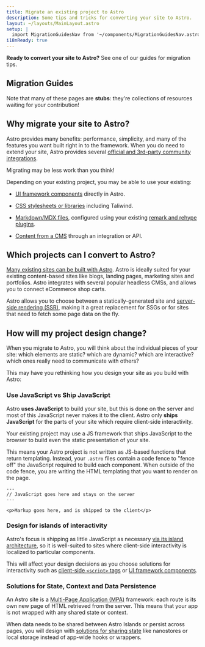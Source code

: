 ```yaml
---
title: Migrate an existing project to Astro
description: Some tips and tricks for converting your site to Astro.
layout: ~/layouts/MainLayout.astro
setup: |
  import MigrationGuidesNav from '~/components/MigrationGuidesNav.astro';
i18nReady: true
---
```


**Ready to convert your site to Astro?** See one of our guides for migration tips.

## Migration Guides

<MigrationGuidesNav />

Note that many of these pages are **stubs**: they're collections of resources waiting for your contribution!

## Why migrate your site to Astro?

Astro provides many benefits: performance, simplicity, and many of the features you want built right in to the framework. When you do need to extend your site, Astro provides several [official and 3rd-party community integrations](https://astro.build/integrations).

Migrating may be less work than you think!

Depending on your existing project, you may be able to use your existing:

- [UI framework components](/en/core-concepts/framework-components/) directly in Astro. 

- [CSS stylesheets or libraries](/en/guides/styling/) including Taliwind. 

- [Markdown/MDX files](/en/guides/markdown-content/), configured using your existing [remark and rehype plugins](/en/guides/markdown-content/#configuring-markdown-and-mdx).

- [Content from a CMS](/en/guides/cms/) through an integration or API.


## Which projects can I convert to Astro?

[Many existing sites can be built with Astro](/en/concepts/why-astro/). Astro is ideally suited for your existing content-based sites like blogs, landing pages, marketing sites and portfolios. Astro integrates with several popular headless CMSs, and allows you to connect eCommerce shop carts.

Astro allows you to choose between a statically-generated site and [server-side rendering (SSR)](/en/guides/server-side-rendering/), making it a great replacement for SSGs or for sites that need to fetch some page data on the fly.

## How will my project design change?

When you migrate to Astro, you will think about the individual pieces of your site: which elements are static? which are dynamic? which are interactive? which ones really need to communicate with others?

This may have you rethinking how you design your site as you build with Astro:

### Use JavaScript vs Ship JavaScript

Astro **uses JavaScript** to build your site, but this is done on the server and most of this JavaScript never makes it to the client. Astro only **ships JavaScript** for the parts of your site which require client-side interactivity. 

Your existing project may use a JS framework that ships JavaScript to the browser to build even the static presentation of your site.

This means your Astro project is not written as JS-based functions that return templating. Instead, your `.astro` files contain a code fence to "fence off" the JavaScript required to build each component. When outside of the code fence, you are writing the HTML templating that you want to render on the page.

```astro
---
// JavaScript goes here and stays on the server
---

<p>Markup goes here, and is shipped to the client</p>
```

 ### Design for islands of interactivity

 Astro's focus is shipping as little JavaScript as necessary [via its island architecture](/en/concepts/islands/#what-is-an-astro-island), so it is well-suited to sites where client-side interactivity is localized to particular components.

 This will affect your design decisions as you choose solutions for interactivity such as [client-side `<script>` tags](/en/guides/client-side-scripts/) or [UI framework components](/en/core-concepts/framework-components/).
 
 ### Solutions for State, Context and Data Persistence
 
 An Astro site is a [Multi-Page Application (MPA)](/en/concepts/mpa-vs-spa/) framework: each route is its own new page of HTML retrieved from the server. This means that your app is not wrapped with any shared state or context. 
 
When data needs to be shared between Astro Islands or persist across pages, you will design with [solutions for sharing state](/en/core-concepts/sharing-state/) like nanostores or local storage instead of app-wide hooks or wrappers.